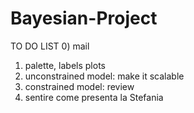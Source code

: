 # Bayesian-Project

TO DO LIST
0) mail
1) palette, labels plots
2) unconstrained model: make it scalable
3) constrained model: review
4) sentire come presenta la Stefania
